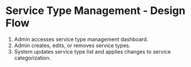 # Service Type Management - Design Flow

1. Admin accesses service type management dashboard.
2. Admin creates, edits, or removes service types.
3. System updates service type list and applies changes to service categorization.
